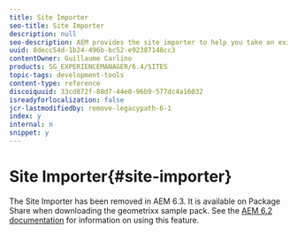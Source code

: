 ```yaml
---
title: Site Importer
seo-title: Site Importer
description: null
seo-description: AEM provides the site importer to help you take an existing website and set up the basis
uuid: 8decc54d-1b24-496b-bc52-e92387148cc3
contentOwner: Guillaume Carlino
products: SG_EXPERIENCEMANAGER/6.4/SITES
topic-tags: development-tools
content-type: reference
discoiquuid: 33cd872f-88d7-44e0-96b9-577dc4a16032
isreadyforlocalization: false
jcr-lastmodifiedby: remove-legacypath-6-1
index: y
internal: n
snippet: y
---
```


# Site Importer{#site-importer}

<!-- 

Comment Type: remark
Last Modified By: (ims-author-77F410094CD97C4F0A746C1B@AdobeID)
Last Modified Date: 2017-11-30T05:25:23.715-0500

<p>I've canceled inheritance at the page level as this feature is removed in 6.3.</p>

 -->

The Site Importer has been removed in AEM 6.3. It is available on Package Share when downloading the geometrixx sample pack. See the [AEM 6.2 documentation](../../developing/using/site-importer.md) for information on using this feature.
